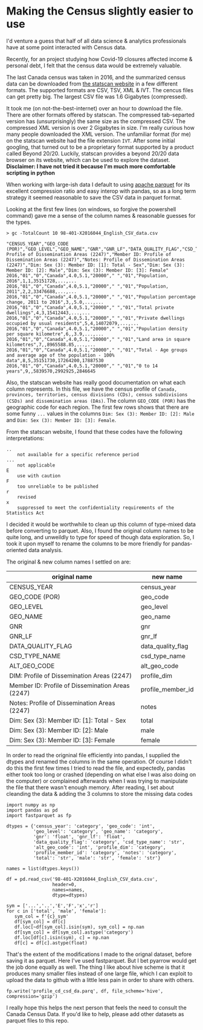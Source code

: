 # Making the Census slightly easier to use

I'd venture a guess that half of all data science & analytics professionals have at some point interacted with Census data.

Recently, for an project studying how Covid-19 closures affected income & personal debt, I felt that the census data would be extremely valuable.

The last Canada census was taken in 2016, and the summarized census data can be downloaded from [the statscan website](https://www12.statcan.gc.ca/census-recensement/2016/dp-pd/prof/details/download-telecharger/comp/page_dl-tc.cfm?Lang=E) in a few different formats. The supported formats are CSV, TSV, XML & IVT. The cencus files can get pretty big. The largest CSV file was 1.6 Gigabytes (compressed). 

It took me (on not-the-best-internet) over an hour to download the file. There are other formats offered by statscan. The compressed tab-separted version has (unsurprisingly) the same size as the compressed CSV. The compressed XML version is over 2 Gigabytes in size. I'm really curious how many people downloaded the XML version. The unfamiliar format (for me) on the statscan website had the file extension `IVT`. After some initial googling, that turned out to be a proprietary format supported by a product called Beyond 20/20. Luckily, statscan provides a beyond 20/20 data browser on its website, which can be used to explore the dataset. **Disclaimer: I have not tried it because I'm much more comfortable scripting in python**

When working with large-ish data I default to using [apache parquet](https://parquet.apache.org/) for its excellent compression ratio and easy interop with pandas, so as a long term strategy it seemed reasonable to save the CSV data in parquet format.

Looking at the first few lines (on windows, so forgive the powershell command) gave me a sense of the column names & reasonable guesses for the types.

    > gc -TotalCount 10 98-401-X2016044_English_CSV_data.csv
    
```
"CENSUS_YEAR","GEO_CODE (POR)","GEO_LEVEL","GEO_NAME","GNR","GNR_LF","DATA_QUALITY_FLAG","CSD_TYPE_NAME","ALT_GEO_CODE","DIM: Profile of Dissemination Areas (2247)","Member ID: Profile of Dissemination Areas (2247)","Notes: Profile of Dissemination Areas (2247)","Dim: Sex (3): Member ID: [1]: Total - Sex","Dim: Sex (3): Member ID: [2]: Male","Dim: Sex (3): Member ID: [3]: Female"
2016,"01","0","Canada",4.0,5.1,"20000"," ","01","Population, 2016",1,1,35151728,...,...
2016,"01","0","Canada",4.0,5.1,"20000"," ","01","Population, 2011",2,2,33476688,...,...
2016,"01","0","Canada",4.0,5.1,"20000"," ","01","Population percentage change, 2011 to 2016",3,,5.0,...,...
2016,"01","0","Canada",4.0,5.1,"20000"," ","01","Total private dwellings",4,3,15412443,...,...
2016,"01","0","Canada",4.0,5.1,"20000"," ","01","Private dwellings occupied by usual residents",5,4,14072079,...,...
2016,"01","0","Canada",4.0,5.1,"20000"," ","01","Population density per square kilometre",6,,3.9,...,...
2016,"01","0","Canada",4.0,5.1,"20000"," ","01","Land area in square kilometres",7,,8965588.85,...,...
2016,"01","0","Canada",4.0,5.1,"20000"," ","01","Total - Age groups and average age of the population - 100% data",8,5,35151730,17264200,17887530
2016,"01","0","Canada",4.0,5.1,"20000"," ","01","0 to 14 years",9,,5839570,2992925,2846645
```

Also, the statscan website has really good documentation on what each column represents. In this file, we have the census profile of `Canada, provinces, territories, census divisions (CDs), census subdivisions (CSDs) and dissemination areas (DAs)`. The column `GEO_CODE (POR)` has the geographic code for each region. The first few rows shows that there are some funny `...` values in the columns `Dim: Sex (3): Member ID: [2]: Male` and `Dim: Sex (3): Member ID: [3]: Female`. 

From the statscan website, I found that these codes have the following interpretations:

```
..
    not available for a specific reference period
...
    not applicable
E
    use with caution
F
    too unreliable to be published
r
    revised
x
    suppressed to meet the confidentiality requirements of the Statistics Act
```

I decided it would be worthwhile to clean up this column of type-mixed data before converting to parquet. Also, I found the original column names to be quite long, and unweildly to type for speed of though data exploration. So, I took it upon myself to rename the columns to be more friendly for pandas-oriented data analysis.

The original & new column names I settled on are:

| original name                                    | new name          | 
| ------------------------------------------------ | ----------------- |
| CENSUS_YEAR                                      | census_year       |
| GEO_CODE (POR)                                   | geo_code          |
| GEO_LEVEL                                        | geo_level         |
| GEO_NAME                                         | geo_name          |
| GNR                                              | gnr               |
| GNR_LF                                           | gnr_lf            |
| DATA_QUALITY_FLAG                                | data_quality_flag |
| CSD_TYPE_NAME                                    | csd_type_name     |
| ALT_GEO_CODE                                     | alt_geo_code      |
| DIM: Profile of Dissemination Areas (2247)       | profile_dim       |
| Member ID: Profile of Dissemination Areas (2247) | profile_member_id |
| Notes: Profile of Dissemination Areas (2247)     | notes             |
| Dim: Sex (3): Member ID: [1]: Total - Sex        | total             |
| Dim: Sex (3): Member ID: [2]: Male               | male              |
| Dim: Sex (3): Member ID: [3]: Female             | female            |

In order to read the origninal file efficiently into pandas, I supplied the dtypes and renamed the columns in the same operation. Of course I didn't do this the first few times I tried to read the file, and expectedly, pandas either took too long or crashed (depending on what else I was also doing on the computer) or complained afterwards when I was trying to manipulate the file that there wasn't enough memory. After reading, I set about cleanding the data & adding the 3 columns to store the missing data codes

    import numpy as np
    import pandas as pd
    import fastparquet as fp
    
    dtypes = {'census_year': 'category', 'geo_code': 'int', 
              'geo_level': 'category', 'geo_name': 'category', 
              'gnr': 'float', 'gnr_lf': 'float', 
              'data_quality_flag': 'category', 'csd_type_name': 'str', 
              'alt_geo_code': 'int', 'profile_dim': 'category', 
              'profile_member_id': 'category', 'notes': 'category', 
              'total': 'str', 'male': 'str', 'female': 'str'}
    
    names = list(dtypes.keys())
    
    df = pd.read_csv('98-401-X2016044_English_CSV_data.csv', 
                     header=0, 
                     names=names, 
                     dtype=dtypes) 
                     
    sym = ['...','..','E','F','x','r']   
    for c in ['total', 'male', 'female']:
       sym_col = f'{c}_sym'
       df[sym_col] = df[c]
       df.loc[~df[sym_col].isin(sym), sym_col] = np.nan
       df[sym_col] = df[sym_col].astype('category')
       df.loc[df[c].isin(sym), c] = np.nan
       df[c] = df[c].astype(float)

That's the extent of the modifications I made to the orignal dataset, before saving it as parquet. Here I've used fastparquet. But I bet pyarrow would get the job done equally as well. The thing I like about hive scheme is that it produces many smaller files instead of one large file, which I can exploit to upload the data to github with a little less pain in order to share with others. 

    fp.write('profile_cd_csd_da.parq', df, file_scheme='hive', compression='gzip')
    
I really hope this helps the next person that feels the need to consult the Canada Census Data. If you'd like to help, please add other datasets as parquet files to this repo.
